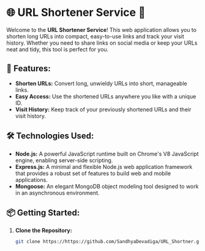 # 🌐 **URL Shortener Service** 🚀

Welcome to the **URL Shortener Service**! This web application allows you to shorten long URLs into compact, easy-to-use links and track your visit history. Whether you need to share links on social media or keep your URLs neat and tidy, this tool is perfect for you.

## 🚀 **Features:**

- **Shorten URLs:** Convert long, unwieldy URLs into short, manageable links.
- **Easy Access:** Use the shortened URLs anywhere you like with a unique ID.
- **Visit History:** Keep track of your previously shortened URLs and their visit history.

## 🛠️ **Technologies Used:**

- **Node.js:** A powerful JavaScript runtime built on Chrome's V8 JavaScript engine, enabling server-side scripting.
- **Express.js:** A minimal and flexible Node.js web application framework that provides a robust set of features to build web and mobile applications.
- **Mongoose:** An elegant MongoDB object modeling tool designed to work in an asynchronous environment.

## 📦 **Getting Started:**

1. **Clone the Repository:**
   ```bash
   git clone https://https://github.com/SandhyaDevadiga/URL_Shortner.git

